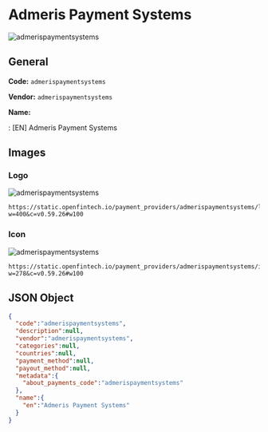 
# Admeris Payment Systems 
![admerispaymentsystems](https://static.openfintech.io/payment_providers/admerispaymentsystems/logo.svg?w=400&c=v0.59.26#w100)  

## General 
 
**Code:** `admerispaymentsystems` 
 
**Vendor:** `admerispaymentsystems` 
 
**Name:** 
 
:	[EN] Admeris Payment Systems 
 

## Images 

### Logo 
 
![admerispaymentsystems](https://static.openfintech.io/payment_providers/admerispaymentsystems/logo.svg?w=400&c=v0.59.26#w100)  

```
https://static.openfintech.io/payment_providers/admerispaymentsystems/logo.svg?w=400&c=v0.59.26#w100
```  

### Icon 
 
![admerispaymentsystems](https://static.openfintech.io/payment_providers/admerispaymentsystems/icon.svg?w=278&c=v0.59.26#w100)  

```
https://static.openfintech.io/payment_providers/admerispaymentsystems/icon.svg?w=278&c=v0.59.26#w100
```  

## JSON Object 

```json
{
  "code":"admerispaymentsystems",
  "description":null,
  "vendor":"admerispaymentsystems",
  "categories":null,
  "countries":null,
  "payment_method":null,
  "payout_method":null,
  "metadata":{
    "about_payments_code":"admerispaymentsystems"
  },
  "name":{
    "en":"Admeris Payment Systems"
  }
}
```  
